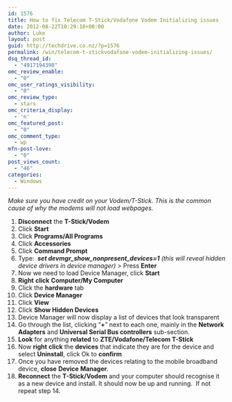 ```yaml
---
id: 1576
title: How to fix Telecom T-Stick/Vodafone Vodem Initializing issues
date: 2012-08-22T10:29:18+00:00
author: Luke
layout: post
guid: http://techdrive.co.nz/?p=1576
permalink: /win/telecom-t-stickvodafone-vodem-initializing-issues/
dsq_thread_id:
  - "4917194398"
omc_review_enable:
  - "0"
omc_user_ratings_visibility:
  - "0"
omc_review_type:
  - stars
omc_criteria_display:
  - 'n'
omc_featured_post:
  - "0"
omc_comment_type:
  - wp
mfn-post-love:
  - "0"
post_views_count:
  - "46"
categories:
  - Windows
---
```

_Make sure you have credit on your Vodem/T-Stick. This is the common cause of why the modems will not load webpages._

<ol start="1">
  <li>
    <strong>Disconnect</strong> the <strong>T-Stick/Vodem</strong>
  </li>
  <li>
    Click <strong>Start</strong>
  </li>
  <li>
    Click <strong>Programs/All Programs</strong>
  </li>
  <li>
    Click <strong>Accessories</strong>
  </li>
  <li>
    Click <strong>Command Prompt</strong>
  </li>
  <li>
    Type:  <strong><em>set devmgr_show_nonpresent_devices=1</em></strong> <em>(this will reveal hidden device drivers in device manager) </em>> Press <strong>Enter</strong>
  </li>
  <li>
    Now we need to load Device Manager, click <strong>Start</strong>
  </li>
  <li>
    <strong>Right</strong> <strong>click</strong> <strong>Computer/My Computer</strong>
  </li>
  <li>
    Click the <strong>hardware</strong> tab
  </li>
  <li>
    Click <strong>Device Manager</strong>
  </li>
  <li>
    Click <strong>View</strong>
  </li>
  <li>
    Click <strong>Show Hidden Devices</strong>
  </li>
  <li>
    Device Manager will now display a list of devices that look transparent
  </li>
  <li>
    Go through the list, clicking “<strong>+</strong>” next to each one, mainly in the <strong>Network Adapters</strong> and <strong>Universal Serial Bus controllers</strong> sub-section.
  </li>
  <li>
    <strong>Look</strong> for anything <strong>related</strong> to <strong>ZTE/Vodafone/Telecom T-Stick</strong>
  </li>
  <li>
    Now <strong>right</strong> <strong>click</strong> the <strong>devices</strong> that indicate they are for the device and select <strong>Uninstall</strong>, click Ok to <strong>confirm</strong>
  </li>
  <li>
    Once you have removed the devices relating to the mobile broadband device, <strong>close</strong> <strong>Device</strong> <strong>Manager</strong>.
  </li>
  <li>
    <strong>Reconnect</strong> the <strong>T-Stick/Vodem</strong> and your computer should recognise it as a new device and install. It should now be up and running.  If not repeat step 14.
  </li>
</ol>